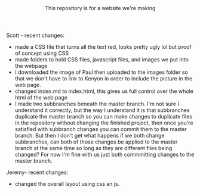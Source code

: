 <header>This repository is for a website we're making</header>


Scott - recent changes:
<ul>
  <li>made a CSS file that turns all the text red, looks pretty ugly lol but proof of concept using CSS</li>
  <li>made folders to hold CSS files, javascript files, and images we put into the webpage</li>
  <li>I downloaded the image of Paul then uploaded to the images folder so that we don't have to link to Kenyon in order to include the picture in the web page.
  <li>changed index.md to index.html, this gives us full control over the whole html of the web page</li>
  <li>I made two subbranches beneath the master branch. I'm not sure I understand it correctly, but the way I understand it is that subbranches duplicate the master branch so you can make changes to duplicate files in the repository without changing the finished project, then once you're satisfied with subbranch changes you can commit them to the master branch. But then I don't get what happens if we both change subbranches, can both of those changes be applied to the master branch at the same time so long as they are different files being changed? For now I'm fine with us just both commmitting changes to the master branch.
</ul>


Jeremy- recent changes:
<ul>
  <li>changed the overall layout using css an js.</li>
</ul>
